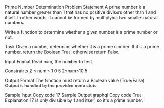 Prime Number Determination
Problem Statement
A prime number is a natural number greater than 1 that has no positive divisors other than 1 and itself. In other words, it cannot be formed by multiplying two smaller natural numbers.

Write a function to determine whether a given number is a prime number or not.

Task
Given a number, determine whether it is a prime number. If it is a prime number, return the Boolean True, otherwise return False.

Input Format
Read num, the number to test.

Constraints
2
≤
num
≤
1
0
5
2≤num≤10
5

Output Format
The function must return a Boolean value (True/False). Output is handled by the provided code stub.

Sample Input
Copy code
17
Sample Output
graphql
Copy code
True
Explanation
17 is only divisible by 1 and itself, so it's a prime number.
